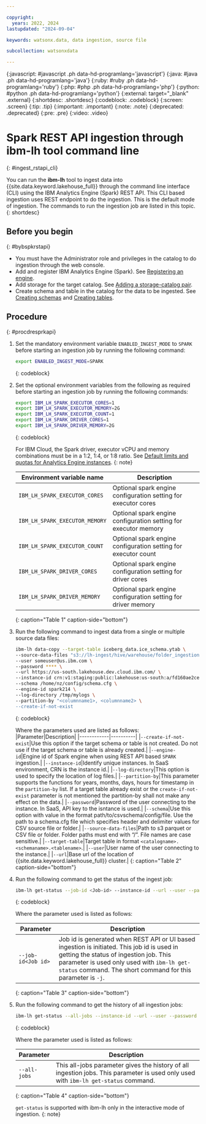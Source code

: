```yaml
---

copyright:
  years: 2022, 2024
lastupdated: "2024-09-04"

keywords: watsonx.data, data ingestion, source file

subcollection: watsonxdata

---
```


{:javascript: #javascript .ph data-hd-programlang='javascript'}
{:java: #java .ph data-hd-programlang='java'}
{:ruby: #ruby .ph data-hd-programlang='ruby'}
{:php: #php .ph data-hd-programlang='php'}
{:python: #python .ph data-hd-programlang='python'}
{:external: target="_blank" .external}
{:shortdesc: .shortdesc}
{:codeblock: .codeblock}
{:screen: .screen}
{:tip: .tip}
{:important: .important}
{:note: .note}
{:deprecated: .deprecated}
{:pre: .pre}
{:video: .video}

# Spark REST API ingestion through **ibm-lh** tool command line
{: #ingest_rstapi_cli}

You can run the **ibm-lh** tool to ingest data into {{site.data.keyword.lakehouse_full}} through the command line interface (CLI) using the IBM Analytics Engine (Spark) REST API. This CLI based ingestion uses REST endpoint to do the ingestion. This is the default mode of ingestion. The commands to run the ingestion job are listed in this topic.
{: shortdesc}

## Before you begin
{: #bybspkrstapi}

* You must have the Administrator role and privileges in the catalog to do ingestion through the web console.
* Add and register IBM Analytics Engine (Spark). See [Registering an engine]({{site.data.keyword.ref-reg_engine-link}}).
* Add storage for the target catalog. See [Adding a storage-catalog pair]({{site.data.keyword.ref-reg_bucket-link}}).
* Create schema and table in the catalog for the data to be ingested. See [Creating schemas]({{site.data.keyword.ref-create_schema-link}}) and [Creating tables]({{site.data.keyword.ref-create_table-link}}).

## Procedure
{: #procdresprkapi}

1. Set the mandatory environment variable `ENABLED_INGEST_MODE` to `SPARK` before starting an ingestion job by running the following command:

   ```bash
   export ENABLED_INGEST_MODE=SPARK
   ```
   {: codeblock}

2. Set the optional environment variables from the following as required before starting an ingestion job by running the following commands:

   ```bash
   export IBM_LH_SPARK_EXECUTOR_CORES=1
   export IBM_LH_SPARK_EXECUTOR_MEMORY=2G
   export IBM_LH_SPARK_EXECUTOR_COUNT=1
   export IBM_LH_SPARK_DRIVER_CORES=1
   export IBM_LH_SPARK_DRIVER_MEMORY=2G
   ```
   {: codeblock}

   For IBM Cloud, the Spark driver, executor vCPU and memory combinations must be in a 1:2, 1:4, or 1:8 ratio. See [Default limits and quotas for Analytics Engine instances](https://cloud.ibm.com/docs/AnalyticsEngine?topic=AnalyticsEngine-limits).
   {: note}

   |Environment variable name|Description|
   |-------|-----|
   |`IBM_LH_SPARK_EXECUTOR_CORES`|Optional spark engine configuration setting for executor cores|
   |`IBM_LH_SPARK_EXECUTOR_MEMORY`|Optional spark engine configuration setting for executor memory|
   |`IBM_LH_SPARK_EXECUTOR_COUNT`|Optional spark engine configuration setting for executor count|
   |`IBM_LH_SPARK_DRIVER_CORES`|Optional spark engine configuration setting for driver cores|
   |`IBM_LH_SPARK_DRIVER_MEMORY`|Optional spark engine configuration setting for driver memory|
   {: caption="Table 1" caption-side="bottom"}

3. Run the following command to ingest data from a single or multiple source data files:

   ```bash
   ibm-lh data-copy --target-table iceberg_data.ice_schema.ytab \
   --source-data-files "s3://lh-ingest/hive/warehouse/folder_ingestion/" \
   --user someuser@us.ibm.com \
   --password **** \
   --url https://us-south.lakehouse.dev.cloud.ibm.com/ \
   --instance-id crn:v1:staging:public:lakehouse:us-south:a/fd160ae2ce454503af0d051dfadf29f3:25fdad6d-1576-4d98-8768-7c31e2452597:: \
   --schema /home/nz/config/schema.cfg \
   --engine-id spark214 \
   --log-directory /tmp/mylogs \
   --partition-by "<columnname1>, <columnname2> \
   --create-if-not-exist
   ```
   {: codeblock}

   Where the parameters used are listed as follows:
   |Parameter|Description|
   |------------|----------|
   |`--create-if-not-exist`|Use this option if the target schema or table is not created. Do not use if the target schema or table is already created.|
   |`--engine-id`|Engine id of Spark engine when using REST API based `SPARK` ingestion.|
   |`--instance-id`|Identify unique instances. In SaaS environment, CRN is the instance id.|
   |`--log-directory`|This option is used to specify the location of log files.|
   |`--partition-by`|This parameter supports the functions for years, months, days, hours for timestamp in the `partition-by` list. If a target table already exist or the `create-if-not-exist` parameter is not mentioned the partition-by shall not make any effect on the data.|
   |`--password`|Password of the user connecting to the instance. In SaaS, API key to the isntance is used.|
   |`--schema`|Use this option with value in the format path/to/csvschema/config/file. Use the path to a schema.cfg file which specifies header and delimiter values for CSV source file or folder.|
   |`--source-data-files`|Path to s3 parquet or CSV file or folder. Folder paths must end with “/”. File names are case sensitive.|
   |`--target-table`|Target table in format `<catalogname>.<schemaname>.<tablename>`.|
   |`--user`|User name of the user connecting to the instance.|
   |`--url`|Base url of the location of {{site.data.keyword.lakehouse_full}} cluster.|
   {: caption="Table 2" caption-side="bottom"}

4. Run the following command to get the status of the ingest job:

   ```bash
   ibm-lh get-status --job-id <Job-id> --instance-id --url --user --password
   ```
   {: codeblock}

   Where the parameter used is listed as follows:

   |Parameter|Description|
   |-----|----|
   |`--job-id<Job id>`|Job id is generated when REST API or UI based ingestion is initiated. This job id is used in getting the status of ingestion job. This parameter is used only used with `ibm-lh get-status` command. The short command for this parameter is `-j`.|
   {: caption="Table 3" caption-side="bottom"}

5. Run the following command to get the history of all ingestion jobs:

   ```bash
   ibm-lh get-status --all-jobs --instance-id --url --user --password
   ```
   {: codeblock}

   Where the parameter used is listed as follows:

   |Parameter|Description|
   |-----|----|
   |`--all-jobs`|This all-jobs parameter gives the history of all ingestion jobs. This parameter is used only used with `ibm-lh get-status` command.|
   {: caption="Table 4" caption-side="bottom"}


   `get-status` is supported with ibm-lh only in the interactive mode of ingestion.
   {: note}
